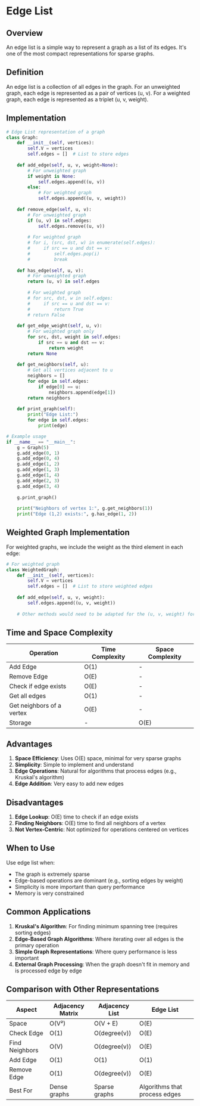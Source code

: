 # Edge List

## Overview

An edge list is a simple way to represent a graph as a list of its edges. It's one of the most compact representations for sparse graphs.

## Definition

An edge list is a collection of all edges in the graph. For an unweighted graph, each edge is represented as a pair of vertices (u, v). For a weighted graph, each edge is represented as a triplet (u, v, weight).

## Implementation

```python
# Edge List representation of a graph
class Graph:
    def __init__(self, vertices):
        self.V = vertices
        self.edges = []  # List to store edges
    
    def add_edge(self, u, v, weight=None):
        # For unweighted graph
        if weight is None:
            self.edges.append((u, v))
        else:
            # For weighted graph
            self.edges.append((u, v, weight))
    
    def remove_edge(self, u, v):
        # For unweighted graph
        if (u, v) in self.edges:
            self.edges.remove((u, v))
        
        # For weighted graph
        # for i, (src, dst, w) in enumerate(self.edges):
        #     if src == u and dst == v:
        #         self.edges.pop(i)
        #         break
    
    def has_edge(self, u, v):
        # For unweighted graph
        return (u, v) in self.edges
        
        # For weighted graph
        # for src, dst, w in self.edges:
        #     if src == u and dst == v:
        #         return True
        # return False
    
    def get_edge_weight(self, u, v):
        # For weighted graph only
        for src, dst, weight in self.edges:
            if src == u and dst == v:
                return weight
        return None
    
    def get_neighbors(self, u):
        # Get all vertices adjacent to u
        neighbors = []
        for edge in self.edges:
            if edge[0] == u:
                neighbors.append(edge[1])
        return neighbors
    
    def print_graph(self):
        print("Edge List:")
        for edge in self.edges:
            print(edge)

# Example usage
if __name__ == "__main__":
    g = Graph(5)
    g.add_edge(0, 1)
    g.add_edge(0, 4)
    g.add_edge(1, 2)
    g.add_edge(1, 3)
    g.add_edge(1, 4)
    g.add_edge(2, 3)
    g.add_edge(3, 4)
    
    g.print_graph()
    
    print("Neighbors of vertex 1:", g.get_neighbors(1))
    print("Edge (1,2) exists:", g.has_edge(1, 2))
```

## Weighted Graph Implementation

For weighted graphs, we include the weight as the third element in each edge:

```python
# For weighted graph
class WeightedGraph:
    def __init__(self, vertices):
        self.V = vertices
        self.edges = []  # List to store weighted edges
    
    def add_edge(self, u, v, weight):
        self.edges.append((u, v, weight))
    
    # Other methods would need to be adapted for the (u, v, weight) format
```

## Time and Space Complexity

| Operation | Time Complexity | Space Complexity |
|-----------|----------------|-----------------|
| Add Edge  | O(1)           | -               |
| Remove Edge | O(E)         | -               |
| Check if edge exists | O(E) | -              |
| Get all edges | O(1)       | -               |
| Get neighbors of a vertex | O(E) | -         |
| Storage   | -              | O(E)            |

## Advantages

1. **Space Efficiency**: Uses O(E) space, minimal for very sparse graphs
2. **Simplicity**: Simple to implement and understand
3. **Edge Operations**: Natural for algorithms that process edges (e.g., Kruskal's algorithm)
4. **Edge Addition**: Very easy to add new edges

## Disadvantages

1. **Edge Lookup**: O(E) time to check if an edge exists
2. **Finding Neighbors**: O(E) time to find all neighbors of a vertex
3. **Not Vertex-Centric**: Not optimized for operations centered on vertices

## When to Use

Use edge list when:

- The graph is extremely sparse
- Edge-based operations are dominant (e.g., sorting edges by weight)
- Simplicity is more important than query performance
- Memory is very constrained

## Common Applications

1. **Kruskal's Algorithm**: For finding minimum spanning tree (requires sorting edges)
2. **Edge-Based Graph Algorithms**: Where iterating over all edges is the primary operation
3. **Simple Graph Representations**: Where query performance is less important
4. **External Graph Processing**: When the graph doesn't fit in memory and is processed edge by edge

## Comparison with Other Representations

| Aspect | Adjacency Matrix | Adjacency List | Edge List |
|--------|-----------------|---------------|-----------|
| Space  | O(V²)           | O(V + E)      | O(E)      |
| Check Edge | O(1)        | O(degree(v))  | O(E)      |
| Find Neighbors | O(V)    | O(degree(v))  | O(E)      |
| Add Edge | O(1)          | O(1)          | O(1)      |
| Remove Edge | O(1)       | O(degree(v))  | O(E)      |
| Best For | Dense graphs  | Sparse graphs | Algorithms that process edges |
